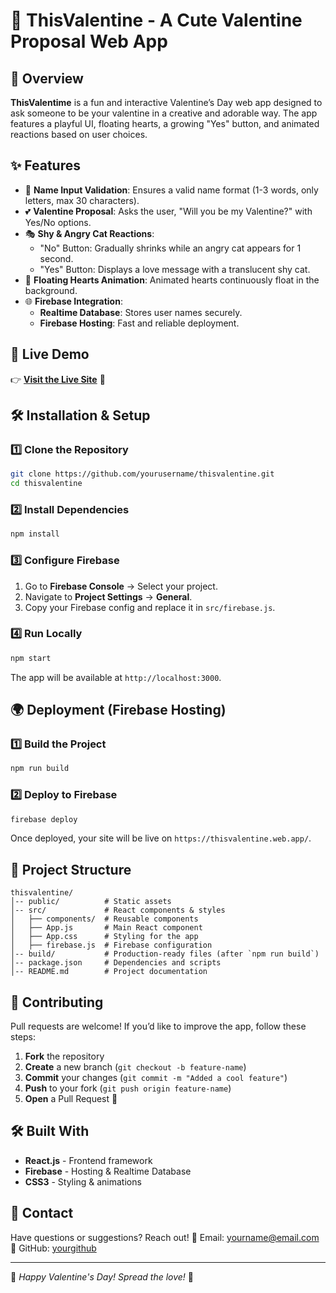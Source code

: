 # 💖 ThisValentine - A Cute Valentine Proposal Web App

## 🌟 Overview
**ThisValentime** is a fun and interactive Valentine’s Day web app designed to ask someone to be your valentine in a creative and adorable way. The app features a playful UI, floating hearts, a growing "Yes" button, and animated reactions based on user choices.

## ✨ Features
- 📝 **Name Input Validation**: Ensures a valid name format (1-3 words, only letters, max 30 characters).
- 💕 **Valentine Proposal**: Asks the user, "Will you be my Valentine?" with Yes/No options.
- 🎭 **Shy & Angry Cat Reactions**:
  - "No" Button: Gradually shrinks while an angry cat appears for 1 second.
  - "Yes" Button: Displays a love message with a translucent shy cat.
- 💖 **Floating Hearts Animation**: Animated hearts continuously float in the background.
- 🌐 **Firebase Integration**:
  - **Realtime Database**: Stores user names securely.
  - **Firebase Hosting**: Fast and reliable deployment.

## 🚀 Live Demo
👉 **[Visit the Live Site](https://thisvalentime.web.app/)** 💝

## 🛠️ Installation & Setup
### 1️⃣ Clone the Repository
```sh
git clone https://github.com/yourusername/thisvalentine.git
cd thisvalentine
```

### 2️⃣ Install Dependencies
```sh
npm install
```

### 3️⃣ Configure Firebase
1. Go to **Firebase Console** → Select your project.
2. Navigate to **Project Settings** → **General**.
3. Copy your Firebase config and replace it in `src/firebase.js`.

### 4️⃣ Run Locally
```sh
npm start
```
The app will be available at `http://localhost:3000`.

## 🌍 Deployment (Firebase Hosting)
### 1️⃣ Build the Project
```sh
npm run build
```

### 2️⃣ Deploy to Firebase
```sh
firebase deploy
```
Once deployed, your site will be live on `https://thisvalentine.web.app/`.

## 📂 Project Structure
```
thisvalentine/
│-- public/          # Static assets
│-- src/             # React components & styles
│   ├── components/  # Reusable components
│   ├── App.js       # Main React component
│   ├── App.css      # Styling for the app
│   ├── firebase.js  # Firebase configuration
│-- build/           # Production-ready files (after `npm run build`)
│-- package.json     # Dependencies and scripts
│-- README.md        # Project documentation
```

## 🤝 Contributing
Pull requests are welcome! If you’d like to improve the app, follow these steps:
1. **Fork** the repository
2. **Create** a new branch (`git checkout -b feature-name`)
3. **Commit** your changes (`git commit -m "Added a cool feature"`)
4. **Push** to your fork (`git push origin feature-name`)
5. **Open** a Pull Request 🚀

## 🛠 Built With
- **React.js** - Frontend framework
- **Firebase** - Hosting & Realtime Database
- **CSS3** - Styling & animations

## 📧 Contact
Have questions or suggestions? Reach out!
📩 Email: yourname@email.com
🔗 GitHub: [yourgithub](https://github.com/yourusername)

---
🎉 *Happy Valentine's Day! Spread the love!* 💝

